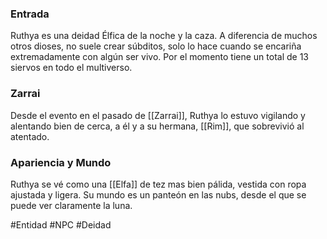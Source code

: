 ### Entrada
Ruthya es una deidad Élfica de la noche y la caza. A diferencia de muchos otros dioses, no suele crear súbditos, solo lo hace cuando se encariña extremadamente con algún ser vivo. Por el momento tiene un total de 13 siervos en todo el multiverso.

### Zarrai
Desde el evento en el pasado de [[Zarrai]], Ruthya lo estuvo vigilando y alentando bien de cerca, a él y a su hermana, [[Rim]], que sobrevivió al atentado. 

### Apariencia y Mundo
Ruthya se vé como una [[Elfa]] de tez mas bien pálida, vestida con ropa ajustada y ligera. Su mundo es un panteón en las nubs, desde el que se puede ver claramente la luna.


#Entidad #NPC #Deidad